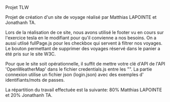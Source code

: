 Projet TLW 

Projet de création d'un site de voyage réalisé par Matthias LAPOINTE et Jonathanh TA.

Lors de la réalisation de ce site, nous avons utilisé le footer vu en cours sur l'exercice tesla en le modifiant pour qu'il convienne a nos besoins. On a aussi utlisé fullPage.js pour les checkbox qui servent à filtrer nos voyages. Le bouton permettant de supprimer des voyages réservé dans le panier a été pris sur le site W3C.

Pour que le site soit opérationnelle, il suffit de mettre votre clé d'API de l'API 'OpenWeatherMap' dans le fichier credentials.js entre les "".
La partie connexion utilise un fichier json (login.json) avec des exemples d' identifiants/mots de passes.

La répartition du travail effectuée est la suivante: 80% Matthias LAPOINTE et 20% Jonathanh TA.


